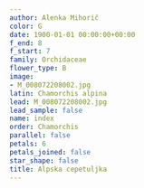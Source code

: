 ```yaml
---
author: Alenka Mihorič
color: G
date: 1900-01-01 00:00:00+00:00
f_end: 8
f_start: 7
family: Orchidaceae
flower_type: B
image:
- M_008072208002.jpg
latin: Chamorchis alpina
lead: M_008072208002.jpg
lead_sample: false
name: index
order: Chamorchis
parallel: false
petals: 6
petals_joined: false
star_shape: false
title: Alpska cepetuljka
---
```


